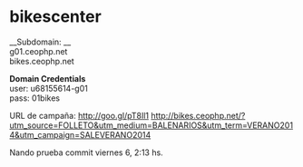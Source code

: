 bikescenter
===========

__Subdomain: __  
g01.ceophp.net  
bikes.ceophp.net

__Domain Credentials__  
user: u68155614-g01  
pass: 01bikes  

URL de campaña:
http://goo.gl/pT8Il1
http://bikes.ceophp.net/?utm_source=FOLLETO&utm_medium=BALENARIOS&utm_term=VERANO2014&utm_campaign=SALEVERANO2014

Nando prueba commit viernes 6, 2:13 hs.